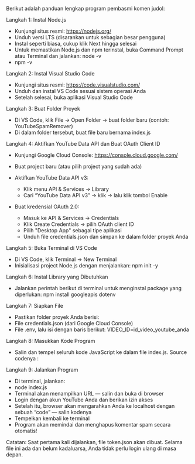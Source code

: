 Berikut adalah panduan lengkap program pembasmi komen judol:

Langkah 1: Instal Node.js
- Kunjungi situs resmi: https://nodejs.org/
- Unduh versi LTS (disarankan untuk sebagian besar pengguna)
- Instal seperti biasa, cukup klik Next hingga selesai
- Untuk memastikan Node.js dan npm terinstal, buka Command Prompt atau Terminal dan jalankan: node -v
- npm -v

Langkah 2: Instal Visual Studio Code
- Kunjungi situs resmi: https://code.visualstudio.com/
- Unduh dan instal VS Code sesuai sistem operasi Anda
- Setelah selesai, buka aplikasi Visual Studio Code

Langkah 3: Buat Folder Proyek
- Di VS Code, klik File → Open Folder → buat folder baru (contoh: YouTubeSpamRemover)
- Di dalam folder tersebut, buat file baru bernama index.js

Langkah 4: Aktifkan YouTube Data API dan Buat OAuth Client ID
- Kunjungi Google Cloud Console: https://console.cloud.google.com/
- Buat project baru (atau pilih project yang sudah ada)

- Aktifkan YouTube Data API v3:
  - Klik menu API & Services → Library
  - Cari “YouTube Data API v3” → klik → lalu klik tombol Enable

- Buat kredensial OAuth 2.0:
  - Masuk ke API & Services → Credentials
  - Klik Create Credentials → pilih OAuth client ID
  - Pilih "Desktop App" sebagai tipe aplikasi
  - Unduh file credentials.json dan simpan ke dalam folder proyek Anda

Langkah 5: Buka Terminal di VS Code
- Di VS Code, klik Terminal → New Terminal
- Inisialisasi project Node.js dengan menjalankan: npm init -y

Langkah 6: Instal Library yang Dibutuhkan
- Jalankan perintah berikut di terminal untuk menginstal package yang diperlukan: npm install googleapis dotenv

Langkah 7: Siapkan File
- Pastikan folder proyek Anda berisi:
- File credentials.json (dari Google Cloud Console)
- File .env, lalu isi dengan baris berikut: VIDEO_ID=id_video_youtube_anda

Langkah 8: Masukkan Kode Program
- Salin dan tempel seluruh kode JavaScript ke dalam file index.js. Source codenya : 

Langkah 9: Jalankan Program
- Di terminal, jalankan:
- node index.js
- Terminal akan menampilkan URL — salin dan buka di browser
- Login dengan akun YouTube Anda dan berikan izin akses
- Setelah itu, browser akan mengarahkan Anda ke localhost dengan sebuah “code” — salin kodenya
- Tempelkan kembali ke terminal
- Program akan memindai dan menghapus komentar spam secara otomatis!

Catatan: Saat pertama kali dijalankan, file token.json akan dibuat. Selama file ini ada dan belum kadaluarsa, Anda tidak perlu login ulang di masa depan.
